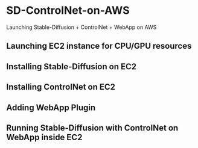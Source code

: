 # SD-ControlNet-on-AWS
Launching Stable-Diffusion + ControlNet + WebApp on AWS

## Launching EC2 instance for CPU/GPU resources

## Installing Stable-Diffusion on EC2

## Installing ControlNet on EC2

## Adding WebApp Plugin

## Running Stable-Diffusion with ControlNet on WebApp inside EC2
